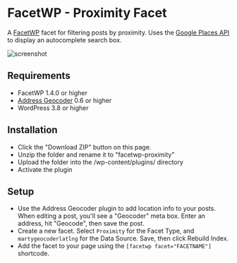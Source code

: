 FacetWP - Proximity Facet
=======================

A [FacetWP](https://facetwp.com/) facet for filtering posts by proximity. Uses the [Google Places API](https://developers.google.com/places/documentation/autocomplete) to display an autocomplete search box.

![screenshot](http://i.imgur.com/zWolfCb.png)

## Requirements
* FacetWP 1.4.0 or higher
* [Address Geocoder](http://wordpress.org/plugins/address-geocoder/) 0.6 or higher
* WordPress 3.8 or higher

## Installation
* Click the "Download ZIP" button on this page.
* Unzip the folder and rename it to "facetwp-proximity"
* Upload the folder into the /wp-content/plugins/ directory
* Activate the plugin

## Setup
* Use the Address Geocoder plugin to add location info to your posts. When editing a post, you'll see a "Geocoder" meta box. Enter an address,  hit "Geocode", then save the post.
* Create a new facet. Select `Proximity` for the Facet Type, and `martygeocoderlatlng` for the Data Source. Save, then click Rebuild Index.
* Add the facet to your page using the `[facetwp facet="FACETNAME"]` shortcode.
